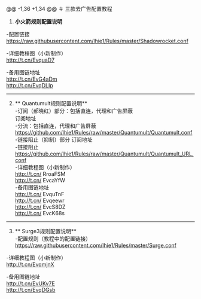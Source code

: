 @@ -1,36 +1,34 @@
 ＃ 三款去广告配置教程
 
 1.  **小火箭规则配置说明**  
 
 -配置链接  
 https://raw.githubusercontent.com/lhie1/Rules/master/Shadowrocket.conf
 
 -详细教程图（小新制作）  
 http://t.cn/EvquaD7  
 
 -备用图链地址  
 http://t.cn/EvG4aDm  
 http://t.cn/EvqDLIp  
 
 
----------------------------
2.  ** Quantumult规则配置说明**  
 -订阅（郝晓红）部分：包括直连，代理和广告屏蔽  
订阅地址  
-分流：包括直连，代理和广告屏蔽  
https://github.com/lhie1/Rules/raw/master/Quantumult/Quantumult.conf  
 -链接阻止（抑制）部分
订阅地址  
-链接阻止
https://github.com/lhie1/Rules/raw/master/Quantumult/Quantumult_URL.conf  
 -详细教程图（小新制作）  
http://t.cn/ RroaFSM  
http://t.cn/ EvcaYfW  
 -备用图链地址  
http://t.cn/ EvquTnF  
http://t.cn/ Evqeewr  
 http://t.cn/ EvcS8DZ  
http://t.cn/ EvcK68s  
  
----------------------------
3.  ** Surge3规则配置说明**  
  -配置规则（教程中的配置链接）  
 https://raw.githubusercontent.com/lhie1/Rules/master/Surge.conf  
 
 -详细教程图（小新制作）  
 http://t.cn/EvqmjnX    
 
 -备用图链地址  
 http://t.cn/EvUKv7E  
 http://t.cn/EvqDGsb  
